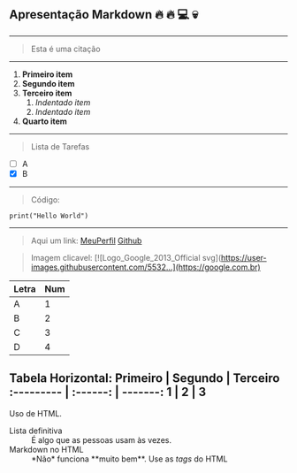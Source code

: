 ## Apresentação Markdown :fire: :fire: :computer: :skull:
---
> Esta é uma citação
---
1. **Primeiro item**
2. **Segundo item**
3. **Terceiro item**
    1. *Indentado item*
    2. *Indentado item*
4. **Quarto item**
---
> Lista de Tarefas
- [ ] A
- [x] B
---
> Código:
  ```
print("Hello World")
  ```
---
>Aqui um link:
[MeuPerfil](github.com/JotaHeartz)
[Github](github.com)

>Imagem clicavel:
[![Logo_Google_2013_Official svg](https://user-images.githubusercontent.com/5532...](https://google.com.br)

Letra   | Num
------- | ------
A |1
B |2
C |3
D |4

Tabela Horizontal:
Primeiro | Segundo | Terceiro
:--------- | :------: | -------:
1 | 2 | 3
---
Uso de HTML.
<dl>
  <dt>Lista definitiva</dt>
  <dd>É algo que as pessoas usam às vezes.</dd>

  <dt>Markdown no HTML</dt>
  <dd>*Não* funciona **muito bem**. Use as <em>tags</em> do HTML</dd>
</dl>
